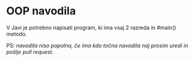# OOP navodila
V Javi je potrebno napisati program, ki ima vsaj 2 razreda in #main() metodo.

PS: *navodila niso popolna, če ima kdo točna navodila naj prosim uredi in pošlje pull request.*
